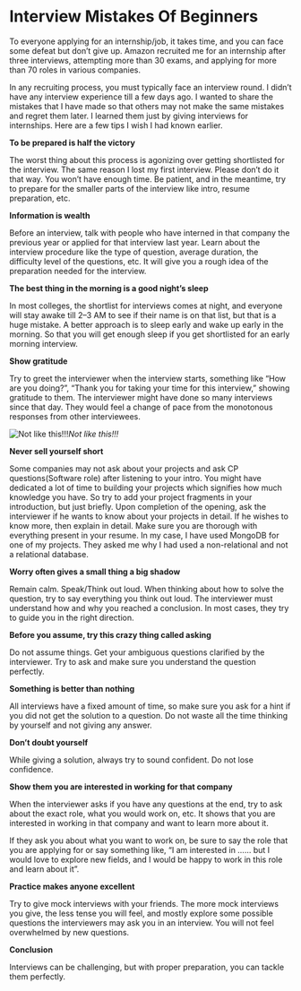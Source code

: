 
# Interview Mistakes Of Beginners



To everyone applying for an internship/job, it takes time, and you can face some defeat but don’t give up. Amazon recruited me for an internship after three interviews, attempting more than 30 exams, and applying for more than 70 roles in various companies.

In any recruiting process, you must typically face an interview round. I didn’t have any interview experience till a few days ago. I wanted to share the mistakes that I have made so that others may not make the same mistakes and regret them later. I learned them just by giving interviews for internships. Here are a few tips I wish I had known earlier.

**To be prepared is half the victory**

The worst thing about this process is agonizing over getting shortlisted for the interview. The same reason I lost my first interview. Please don’t do it that way. You won’t have enough time. Be patient, and in the meantime, try to prepare for the smaller parts of the interview like intro, resume preparation, etc.

**Information is wealth**

Before an interview, talk with people who have interned in that company the previous year or applied for that interview last year. Learn about the interview procedure like the type of question, average duration, the difficulty level of the questions, etc. It will give you a rough idea of the preparation needed for the interview.

**The best thing in the morning is a good night’s sleep**

In most colleges, the shortlist for interviews comes at night, and everyone will stay awake till 2–3 AM to see if their name is on that list, but that is a huge mistake. A better approach is to sleep early and wake up early in the morning. So that you will get enough sleep if you get shortlisted for an early morning interview.

**Show gratitude**

Try to greet the interviewer when the interview starts, something like “How are you doing?”, “Thank you for taking your time for this interview,” showing gratitude to them. The interviewer might have done so many interviews since that day. They would feel a change of pace from the monotonous responses from other interviewees.

![Not like this!!!](https://cdn-images-1.medium.com/max/2000/1*CEkYqAGawePMU37eyZH_gg.gif)*Not like this!!!*

**Never sell yourself short**

Some companies may not ask about your projects and ask CP questions(Software role) after listening to your intro. You might have dedicated a lot of time to building your projects which signifies how much knowledge you have. So try to add your project fragments in your introduction, but just briefly. Upon completion of the opening, ask the interviewer if he wants to know about your projects in detail. If he wishes to know more, then explain in detail. Make sure you are thorough with everything present in your resume. In my case, I have used MongoDB for one of my projects. They asked me why I had used a non-relational and not a relational database.

**Worry often gives a small thing a big shadow**

Remain calm. Speak/Think out loud. When thinking about how to solve the question, try to say everything you think out loud. The interviewer must understand how and why you reached a conclusion. In most cases, they try to guide you in the right direction.

**Before you assume, try this crazy thing called asking**

Do not assume things. Get your ambiguous questions clarified by the interviewer. Try to ask and make sure you understand the question perfectly.

**Something is better than nothing**

All interviews have a fixed amount of time, so make sure you ask for a hint if you did not get the solution to a question. Do not waste all the time thinking by yourself and not giving any answer.

**Don’t doubt yourself**

While giving a solution, always try to sound confident. Do not lose confidence.

**Show them you are interested in working for that company**

When the interviewer asks if you have any questions at the end, try to ask about the exact role, what you would work on, etc. It shows that you are interested in working in that company and want to learn more about it.

If they ask you about what you want to work on, be sure to say the role that you are applying for or say something like, “I am interested in …… but I would love to explore new fields, and I would be happy to work in this role and learn about it”.

**Practice makes anyone excellent**

Try to give mock interviews with your friends. The more mock interviews you give, the less tense you will feel, and mostly explore some possible questions the interviewers may ask you in an interview. You will not feel overwhelmed by new questions.

**Conclusion**

Interviews can be challenging, but with proper preparation, you can tackle them perfectly.
